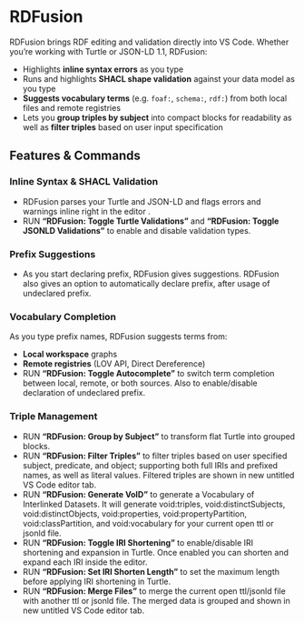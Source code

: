 # RDFusion

RDFusion brings RDF editing and validation directly into VS Code. Whether you’re working with Turtle or JSON-LD 1.1, RDFusion:

- Highlights **inline syntax errors** as you type  
- Runs and highlights **SHACL shape validation** against your data model as you type 
- **Suggests vocabulary terms** (e.g. `foaf:`, `schema:`, `rdf:`) from both local files and remote registries  
- Lets you **group triples by subject** into compact blocks for readability as well as **filter triples** based on user input specification

## Features & Commands

### Inline Syntax & SHACL Validation
- RDFusion parses your Turtle and JSON-LD and flags errors and warnings inline right in the editor .
- RUN **“RDFusion: Toggle Turtle Validations”** and **“RDFusion: Toggle JSONLD Validations”** to enable and disable validation types.

### Prefix Suggestions
- As you start declaring prefix, RDFusion gives suggestions. RDFusion also gives an option to automatically declare prefix, after usage of undeclared prefix.

### Vocabulary Completion
As you type prefix names, RDFusion suggests terms from:
- **Local workspace** graphs  
- **Remote registries** (LOV API, Direct Dereference)  
- RUN **“RDFusion: Toggle Autocomplete”** to switch term completion between local, remote, or both sources. Also to enable/disable declaration of undeclared prefix.

### Triple Management  
- RUN **“RDFusion: Group by Subject”** to transform flat Turtle into grouped blocks.
- RUN **“RDFusion: Filter Triples”** to filter triples based on user specified subject, predicate, and object; supporting both full IRIs and prefixed names, as well as literal values. Filtered triples are shown in new untitled VS Code editor tab. 
- RUN **“RDFusion: Generate VoID”** to generate a Vocabulary of Interlinked Datasets. It will generate void:triples, void:distinctSubjects, void:distinctObjects, void:properties, void:propertyPartition, void:classPartition, and void:vocabulary for your current open ttl or jsonld file.
- RUN **“RDFusion: Toggle IRI Shortening”** to enable/disable IRI shortening and expansion in Turtle. Once enabled you can shorten and expand each IRI inside the editor.
- RUN **“RDFusion: Set IRI Shorten Length”** to set the maximum length before applying IRI shortening in Turtle.
- RUN **“RDFusion: Merge Files”** to merge the current open ttl/jsonld file with another ttl or jsonld file. The merged data is grouped and shown in new untitled VS Code editor tab.